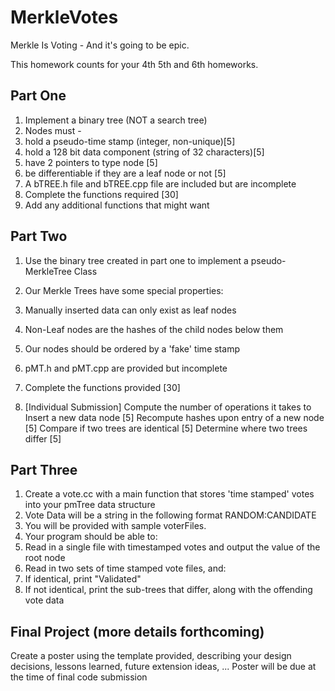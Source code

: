 # MerkleVotes

Merkle Is Voting - And it's going to be epic.

This homework counts for your 4th 5th and 6th homeworks.

## Part One
1. Implement a binary tree (NOT a search tree)
1. Nodes must -
  1. hold a pseudo-time stamp (integer, non-unique)[5]
  1. hold a 128 bit data component (string of 32 characters)[5]
  1. have 2 pointers to type node [5]
  1. be differentiable if they are a leaf node or not [5]
1. A bTREE.h file and bTREE.cpp file are included but are incomplete
1. Complete the functions required [30]
  1. Add any additional functions that might want

## Part Two
1. Use the binary tree created in part one to implement a pseudo-MerkleTree Class
1. Our Merkle Trees have some special properties:
  1. Manually inserted data can only exist as leaf nodes
  1. Non-Leaf nodes are the hashes of the child nodes below them
  1. Our nodes should be ordered by a 'fake' time stamp
1. pMT.h and pMT.cpp are provided but incomplete
1. Complete the functions provided [30]

1.  [Individual Submission] Compute the number of operations it takes to
Insert a new data node [5]
Recompute hashes upon entry of a new node [5]
Compare if two trees are identical [5]
Determine where two trees differ [5]

## Part Three
1. Create a vote.cc with a main function that stores 'time stamped' votes into your pmTree data structure
1. Vote Data will be a string in the following format RANDOM:CANDIDATE
1. You will be provided with sample voterFiles.
1. Your program should be able to:
  1. Read in a single file with timestamped votes and output the value of the root node 
  1. Read in two sets of time stamped vote files, and:
  1. If identical, print "Validated"
  1. If not identical, print the sub-trees that differ, along with the offending vote data 

## Final Project (more details forthcoming)
Create a poster using the template provided, describing your design decisions, lessons learned, future extension ideas, ...
Poster will be due at the time of final code submission